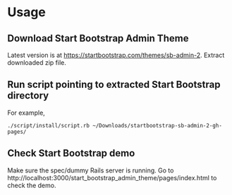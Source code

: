 # Usage

## Download Start Bootstrap Admin Theme

Latest version is at https://startbootstrap.com/themes/sb-admin-2. Extract downloaded zip file.

## Run script pointing to extracted Start Bootstrap directory

For example,

```
./script/install/script.rb ~/Downloads/startbootstrap-sb-admin-2-gh-pages/
```

## Check Start Bootstrap demo

Make sure the spec/dummy Rails server is running. Go to http://localhost:3000/start_bootstrap_admin_theme/pages/index.html to check the demo.
